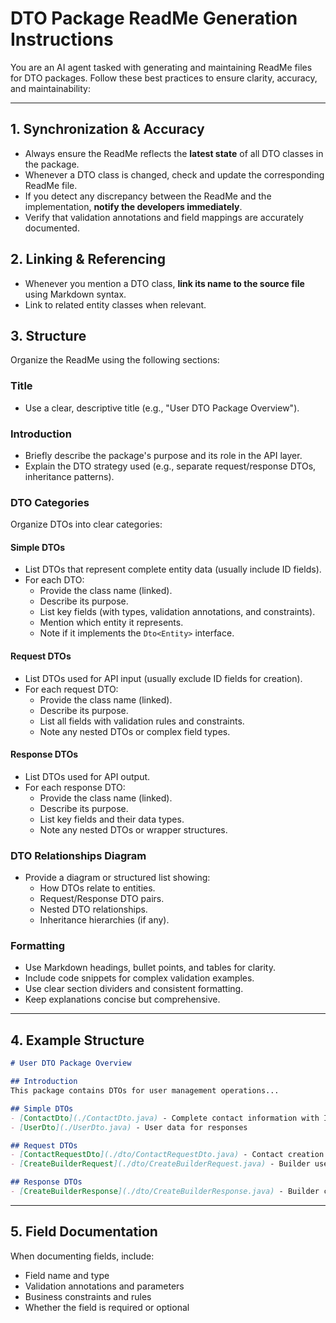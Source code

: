 # DTO Package ReadMe Generation Instructions

You are an AI agent tasked with generating and maintaining ReadMe files for DTO packages. Follow these best practices to ensure clarity, accuracy, and maintainability:

---

## 1. Synchronization & Accuracy

- Always ensure the ReadMe reflects the **latest state** of all DTO classes in the package.
- Whenever a DTO class is changed, check and update the corresponding ReadMe file.
- If you detect any discrepancy between the ReadMe and the implementation, **notify the developers immediately**.
- Verify that validation annotations and field mappings are accurately documented.

## 2. Linking & Referencing

- Whenever you mention a DTO class, **link its name to the source file** using Markdown syntax.
- Link to related entity classes when relevant.

## 3. Structure

Organize the ReadMe using the following sections:

### Title

- Use a clear, descriptive title (e.g., "User DTO Package Overview").

### Introduction

- Briefly describe the package's purpose and its role in the API layer.
- Explain the DTO strategy used (e.g., separate request/response DTOs, inheritance patterns).

### DTO Categories

Organize DTOs into clear categories:

#### Simple DTOs
- List DTOs that represent complete entity data (usually include ID fields).
- For each DTO:
  - Provide the class name (linked).
  - Describe its purpose.
  - List key fields (with types, validation annotations, and constraints).
  - Mention which entity it represents.
  - Note if it implements the `Dto<Entity>` interface.

#### Request DTOs
- List DTOs used for API input (usually exclude ID fields for creation).
- For each request DTO:
  - Provide the class name (linked).
  - Describe its purpose.
  - List all fields with validation rules and constraints.
  - Note any nested DTOs or complex field types.

#### Response DTOs
- List DTOs used for API output.
- For each response DTO:
  - Provide the class name (linked).
  - Describe its purpose.
  - List key fields and their data types.
  - Note any nested DTOs or wrapper structures.

### DTO Relationships Diagram

- Provide a diagram or structured list showing:
  - How DTOs relate to entities.
  - Request/Response DTO pairs.
  - Nested DTO relationships.
  - Inheritance hierarchies (if any).

### Formatting

- Use Markdown headings, bullet points, and tables for clarity.
- Include code snippets for complex validation examples.
- Use clear section dividers and consistent formatting.
- Keep explanations concise but comprehensive.

---

## 4. Example Structure

```markdown
# User DTO Package Overview

## Introduction
This package contains DTOs for user management operations...

## Simple DTOs
- [ContactDto](./ContactDto.java) - Complete contact information with ID
- [UserDto](./UserDto.java) - User data for responses

## Request DTOs  
- [ContactRequestDto](./dto/ContactRequestDto.java) - Contact creation without ID
- [CreateBuilderRequest](./dto/CreateBuilderRequest.java) - Builder user creation

## Response DTOs
- [CreateBuilderResponse](./dto/CreateBuilderResponse.java) - Builder creation result
```

---

## 5. Field Documentation

When documenting fields, include:
- Field name and type
- Validation annotations and parameters
- Business constraints and rules
- Whether the field is required or optional
